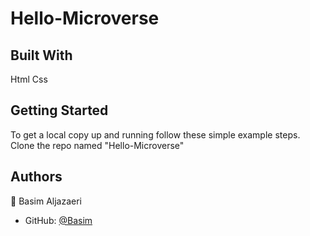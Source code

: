 # Hello-Microverse

## Built With

Html
Css

## Getting Started

To get a local copy up and running follow these simple example steps. Clone the repo named "Hello-Microverse"


## Authors

👤 Basim Aljazaeri

- GitHub: [@Basim](https://github.com/ShiroYaksha90)

